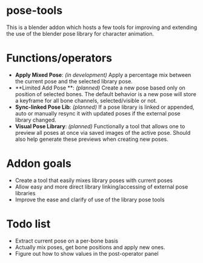 # pose-tools
This is a blender addon which hosts a few tools for improving and extending the use of the blender pose library for character animation.

# Functions/operators
- **Apply Mixed Pose**: *(in development)* Apply a percentage mix between the current pose and the selected library pose.
- **Limited Add Pose **: *(planned)* Create a new pose based only on position of selected bones. The default behavior is a new pose will store a keyframe for all bone channels, selected/visible or not.
- **Sync-linked Pose Lib**: *(planned)* If a pose library is linked or appended, auto or manually resync it with updated poses if the external pose library changed.
- **Visual Pose Library**: *(planned)* Functionally a tool that allows one to preview all poses at once via saved images of the active pose. Should also help generate these previews when creating new poses.

# Addon goals
- Create a tool that easily mixes library poses with current poses
- Allow easy and more direct library linking/accessing of external pose libraries
- Improve the ease and clarify of use of the library pose tools

# Todo list
- Extract current pose on a per-bone basis
- Actually mix poses, get bone positions and apply new ones.
- Figure out how to show values in the post-operator panel
